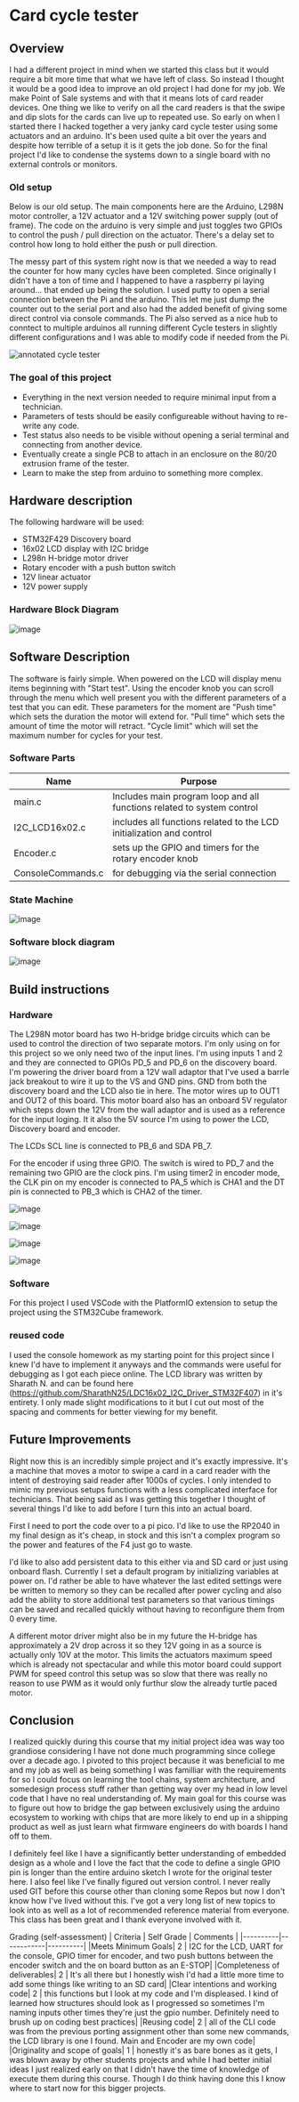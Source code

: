 
# Card cycle tester

## Overview
I had a different project in mind when we started this class but it would require a bit more time that what we have left of class. So instead I thought it would be a good idea to improve an old project I had done for my job. We make Point of Sale systems and with that it means lots of card reader devices. One thing we like to verify on all the card readers is that the swipe and dip slots for the cards can live up to repeated use. So early on when I started there I hacked together a very janky card cycle tester using some actuators and an arduino. It's been used quite a bit over the years and despite how terrible of a setup it is it gets the job done. So for the final project I'd like to condense the systems down to a single board with no external controls or monitors. 

### Old setup
Below is our old setup. The main components here are the Arduino, L298N motor controller, a 12V actuator and a 12V switching power supply (out of frame). The code on the arduino is very simple and just toggles two GPIOs to control the push / pull direction on the actuator. There's a delay set to control how long to hold either the push or pull direction.

The messy part of this system right now is that we needed a way to read the counter for how many cycles have been completed. Since originally I didn't have a ton of time and I happened to have a raspberry pi laying around... that ended up being the solution. I used putty to open a serial connection between the Pi and the arduino. This let me just dump the counter out to the serial port and also had the added benefit of giving some direct control via console commands. The Pi also served as a nice hub to conntect to multiple arduinos all running different Cycle testers in slightly different configurations and I was able to modify code if needed from the Pi. 

![annotated cycle tester](https://user-images.githubusercontent.com/2941745/167262852-5c5f3b19-d037-494a-a7e6-58a828c51e95.png)

### The goal of this project
- Everything in the next version needed to require minimal input from a technician. 
- Parameters of tests should be easily configureable without having to re-write any code. 
- Test status also needs to be visible without opening a serial terminal and connecting from another device.
- Eventually create a single PCB to attach in an enclosure on the 80/20 extrusion frame of the tester.
- Learn to make the step from arduino to something more complex. 

## Hardware description
The following hardware will be used:
- STM32F429 Discovery board
- 16x02 LCD display with I2C bridge
- L298n H-bridge motor driver
- Rotary encoder with a push button switch
- 12V linear actuator
- 12V power supply

### Hardware Block Diagram
![image](https://user-images.githubusercontent.com/2941745/173286399-57c421c3-7612-4e02-a54c-3749826dfe0a.png)

## Software Description

The software is fairly simple. When powered on the LCD will display menu items beginning with "Start test". Using the encoder knob you can scroll through the menu which well present you with the different parameters of a test that you can edit. These parameters for the moment are "Push time" which sets the duration the motor will extend for. "Pull time" which sets the amount of time the motor will retract. "Cycle limit" which will set the maximum number for cycles for your test. 

### Software Parts


|Name|Purpose|
|----|-------|
| main.c | Includes main program loop and all functions related to system control|
| I2C_LCD16x02.c| includes all functions related to the LCD initialization and control|
| Encoder.c | sets up the GPIO and timers for the rotary encoder knob|
| ConsoleCommands.c | for debugging via the serial connection |

### State Machine
![image](https://user-images.githubusercontent.com/2941745/173298914-3949f89a-0050-4939-bc37-68b8963ab57b.png)

### Software block diagram
![image](https://user-images.githubusercontent.com/2941745/173299170-bc3b7313-16c8-454e-9457-947393a500b8.png)

## Build instructions

### Hardware
The L298N motor board has two H-bridge bridge circuits which can be used to control the direction of two separate motors. I'm only using on for this project so we only need two of the input lines. I'm using inputs 1 and 2 and they are connected to GPIOs PD_5 and PD_6 on the discovery board. I'm powering the driver board from a 12V wall adaptor that I've used a barrle jack breakout to wire it up to the VS and GND pins. GND from both the discovery board and the LCD also tie in here. The motor wires up to OUT1 and OUT2 of this board. This motor board also has an onboard 5V regulator which steps down the 12V from the wall adaptor and is used as a reference for the input loging. It it also the 5V source I'm using to power the LCD, Discovery board and encoder.

The LCDs SCL line is connected to PB_6 and SDA PB_7.

For the encoder if using three GPIO. The switch is wired to PD_7 and the remaining two GPIO are the clock pins. I'm using timer2 in encoder mode, the CLK pin on my encoder is connected to PA_5 which is CHA1 and the DT pin is connected to PB_3 which is CHA2 of the timer. 

![image](https://user-images.githubusercontent.com/2941745/173307050-4440c4e0-e901-412a-9053-912de49bd16b.png)

![image](https://user-images.githubusercontent.com/2941745/173303517-6a4ba60f-a762-45f3-b41f-7c20d2d5ab3a.png)

![image](https://user-images.githubusercontent.com/2941745/173303566-2376178e-9ae0-4e94-806e-e1ca0e5f0705.png)

![image](https://user-images.githubusercontent.com/2941745/173303764-31b937d0-c52a-4ef4-a167-8d0cbfe9a435.png)

### Software
For this project I used VSCode with the PlatformIO extension to setup the project using the STM32Cube framework. 

### reused code
I used the console homework as my starting point for this project since I knew I'd have to implement it anyways and the commands were useful for debugging as I got each piece online. The LCD library was written by Sharath N. and can be found here (https://github.com/SharathN25/LDC16x02_I2C_Driver_STM32F407) in it's entirety. I only made slight modifications to it but I cut out most of the spacing and comments for better viewing for my benefit. 

## Future Improvements
Right now this is an incredibly simple project and it's exactly impressive. It's a machine that moves a motor to swipe a card in a card reader with the intent of destroying said reader after 1000s of cycles. I only intended to mimic my previous setups functions with a less complicated interface for technicians. That being said as I was getting this together I thought of several things I'd like to add before I turn this into an actual board. 

First I need to port the code over to a pi pico. I'd like to use the RP2040 in my final design as it's cheap, in stock and this isn't a complex program so the power and features of the F4 just go to waste. 

I'd like to also add persistent data to this either via and SD card or just using onboard flash. Currently I set a default program by initializing variables at power on. I'd rather be able to have whatever the last edited settings were be written to memory so they can be recalled after power cycling and also add the ability to store additional test parameters so that various timings can be saved and recalled quickly without having to reconfigure them from 0 every time. 

A different motor driver might also be in my future the H-bridge has approximately a 2V drop across it so they 12V going in as a source is actually only 10V at the motor. This limits the actuators maximum speed which is already not spectacular and while this motor board could support PWM for speed control this setup was so slow that there was really no reason to use PWM as it would only furthur slow the already turtle paced motor. 

## Conclusion
I realized quickly during this course that my initial project idea was way too grandiose considering I have not done much programming since college over a decade ago. I pivoted to this project because it was beneficial to me and my job as well as being something I was familliar with the requirements for so I could focus on learning the tool chains, system architecture, and somedesign process stuff rather than getting way over my head in low level code that I have no real understanding of. My main goal for this course was to figure out how to bridge the gap between exclusively using the arduino ecosystem to working with chips that are more likely to end up in a shipping product as well as just learn what firmware engineers do with boards I hand off to them. 

I definitely feel like I have a significantly better understanding of embedded design as a whole and I love the fact that the code to define a single GPIO pin is longer than the entire arduino sketch I wrote for the original tester here. I also feel like I've finally figured out version control. I never really used GIT before this course other than cloning some Repos but now I don't know how I've lived without this. I've got a very long list of new topics to look into as well as a lot of recommended reference material from everyone. This class has been great and I thank everyone involved with it. 

Grading (self-assessment)
| Criteria | Self Grade | Comments |
|----------|------------|----------|
|Meets Minimum Goals| 2 | I2C for the LCD, UART for the console, GPIO timer for encoder, and two push buttons between the encoder switch and the on board button as an E-STOP|
|Completeness of deliverables| 2 | It's all there but I honestly wish I'd had a little more time to add some things like writing to an SD card|
|Clear intentions and working code| 2 | this functions but I look at my code and I'm displeased. I kind of learned how structures should look as I progressed so sometimes I'm naming inputs other times they're just the gpio number. Definitely need to brush up on coding best practices|
|Reusing code| 2 | all of the CLI code was from the previous porting assignment other than some new commands, the LCD library is one I found. Main and Encoder are my own code|
|Originality and scope of goals| 1 | honestly it's as bare bones as it gets, I was blown away by other students projects and while I had better initial ideas I just realized early on that I didn't have the time of knowledge of execute them during this course. Though I do think having done this I know where to start now for this bigger projects.
